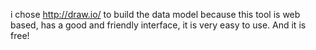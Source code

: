 i chose http://draw.io/ to build the data model because this tool is web based, has a good and friendly interface, it is very easy to use. And it is free!
